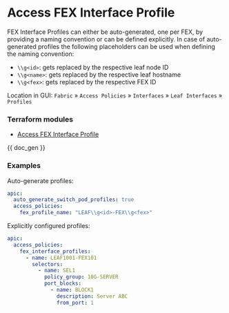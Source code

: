 # Access FEX Interface Profile

FEX Interface Profiles can either be auto-generated, one per FEX, by providing a naming convention or can be defined explicitly. In case of auto-generated profiles the following placeholders can be used when defining the naming convention:

* `\\g<id>`: gets replaced by the respective leaf node ID
* `\\g<name>`: gets replaced by the respective leaf hostname
* `\\g<fex>`: gets replaced by the respective FEX ID

Location in GUI:
`Fabric` » `Access Policies` » `Interfaces` » `Leaf Interfaces` » `Profiles`

### Terraform modules

* [Access FEX Interface Profile](https://registry.terraform.io/modules/netascode/access-fex-interface-profile/aci/latest)

{{ doc_gen }}

### Examples

Auto-generate profiles:

```yaml
apic:
  auto_generate_switch_pod_profiles: true
  access_policies:
    fex_profile_name: "LEAF\\g<id>-FEX\\g<fex>"
```

Explicitly configured profiles:

```yaml
apic:
  access_policies:
    fex_interface_profiles:
      - name: LEAF1001-FEX101
        selectors:
          - name: SEL1
            policy_group: 10G-SERVER
            port_blocks:
              - name: BLOCK1
                description: Server ABC
                from_port: 1
```
